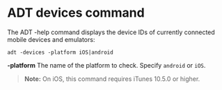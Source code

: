 # ADT devices command

The ADT -help command displays the device IDs of currently connected mobile
devices and emulators:

    adt -devices -platform iOS|android

**-platform** The name of the platform to check. Specify `android` or `iOS`.

> **Note:** On iOS, this command requires iTunes 10.5.0 or higher.
